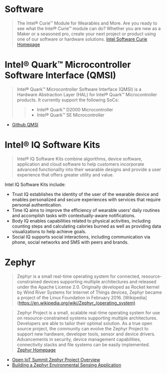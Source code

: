 # Software

> The Intel® Curie™ Module for Wearables and More. Are you ready to see what the Intel® Curie™ module can do? Whether you are new as a Maker or a seasoned pro, create your next project or product using one of our software or hardware solutions. [Intel Software Curie Homepage](https://software.intel.com/en-us/iot/hardware/curie)

# Intel® Quark™ Microcontroller Software Interface (QMSI)

> Intel® Quark™ Microcontroller Software Interface (QMSI) is a Hardware Abstraction Layer (HAL) for Intel® Quark™ Microcontroller products. It currently support the following SoCs:
> > - Intel® Quark™ D2000 Microcontroller
> > - Intel® Quark™ SE Microcontroller

- [Github QMSI](https://github.com/01org/qmsi)

# Intel® IQ Software Kits

> Intel® IQ Software Kits combine algorithms, device software, application and cloud software to help customers incorporate advanced functionality into their wearable designs and provide a user experience that offers greater utility and value.

Intel IQ Software Kits include:

- Trust IQ establishes the identity of the user of the wearable device and enables personalized and secure experiences with services that require personal authentication.
- Time IQ aims to improve the efficiency of wearable users’ daily routines and accomplish tasks with contextually-aware notifications.
- Body IQ enables capabilities related to physical activities, including counting steps and calculating calories burned as well as providing data visualizations to help achieve goals.
- Social IQ supports social interactions, including communication via phone, social networks and
SMS with peers and brands.

# Zephyr

> Zephyr is a small real-time operating system for connected, resource-constrained devices supporting multiple architectures and released under the Apache License 2.0. Originally developed as Rocket kernel by Wind River Systems for Internet of Things devices, Zephyr became a project of the Linux Foundation in February 2016. [Wikipedia](https://en.wikipedia.org/wiki/Zephyr_(operating_system)

> Zephyr Project is a small, scalable real-time operating system for use on resource-constrained systems supporting multiple architectures.  Developers are able to tailor their optimal solution. As a true open source project, the community can evolve the Zephyr Project to support new hardware, developer tools, sensor and device drivers.  Advancements in security, device management capabilities, connectivity stacks and file systems can be easily implemented. [Zephyr Homepage](https://www.zephyrproject.org/)

- [Open IoT Summit Zephyr Project Overview](http://events.linuxfoundation.org/sites/events/files/slides/Zephyr%20Overview%20-%20OpenIOT%20Summit%202016.pdf)
- [Building a Zephyr Environmental Sensing Application](https://opensource.intel.com/blogs/vlad-dogaru/2016/building-zephyr-environmental-sensing-application)